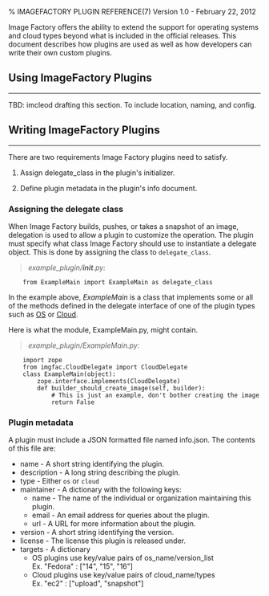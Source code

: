 % IMAGEFACTORY PLUGIN REFERENCE(7) Version 1.0 - February 22, 2012

Image Factory offers the ability to extend the support for operating systems and cloud types beyond what is included in the official releases. This document describes how plugins are used as well as how developers can write their own custom plugins.

## Using ImageFactory Plugins

---

TBD: imcleod drafting this section. To include location, naming, and config.

## Writing ImageFactory Plugins

---

There are two requirements Image Factory plugins need to satisfy.

1. Assign delegate_class in the plugin's initializer.

2. Define plugin metadata in the plugin's info document.

### Assigning the delegate class

When Image Factory builds, pushes, or takes a snapshot of an image, delegation is used to allow a plugin to customize the operation. The plugin must specify what class Image Factory should use to instantiate a delegate object. This is done by assigning the class to `delegate_class`.

> *example_plugin/__init__.py:*  
> 
        from ExampleMain import ExampleMain as delegate_class

In the example above, _ExampleMain_ is a class that implements some or all of the methods defined in the delegate interface of one of the plugin types such as [OS](https://github.com/aeolusproject/imagefactory/blob/master/imgfac/OSDelegate.py) 
or [Cloud](https://github.com/aeolusproject/imagefactory/blob/master/imgfac/CloudDelegate.py).

Here is what the module, ExampleMain.py, might contain.

> *example_plugin/ExampleMain.py:*
> 
        import zope
        from imgfac.CloudDelegate import CloudDelegate
        class ExampleMain(object):
            zope.interface.implements(CloudDelegate)
            def builder_should_create_image(self, builder):
                # This is just an example, don't bother creating the image
                return False

### Plugin metadata

A plugin must include a JSON formatted file named info.json. The contents of this file are:

+ name - A short string identifying the plugin.
+ description - A long string describing the plugin.
+ type - Either `os` or `cloud`
+ maintainer - A dictionary with the following keys:
    - name - The name of the individual or organization maintaining this plugin.
    - email - An email address for queries about the plugin.
    - url - A URL for more information about the plugin.
+ version - A short string identifying the version.
+ license - The license this plugin is released under.
+ targets - A dictionary
    - OS plugins use key/value pairs of os_name/version_list  
        Ex. "Fedora" : ["14", "15", "16"]
    - Cloud plugins use key/value pairs of cloud_name/types  
        Ex. "ec2" : ["upload", "snapshot"]

